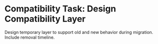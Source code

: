 # Compatibility Task: Design Compatibility Layer

Design temporary layer to support old and new behavior during migration. Include removal timeline.
